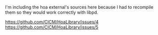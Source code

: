 I'm including the hoa external's sources here because I had to recompile them so they would work correctly with libpd. 

https://github.com/CICM/HoaLibrary/issues/4
https://github.com/CICM/HoaLibrary/issues/5

